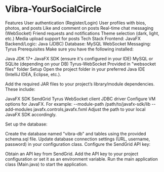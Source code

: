 # Vibra-YourSocialCircle

Features
User authentication (Register/Login)
User profiles with bios, photos, and posts
Like and comment on posts
Real-time chat messaging (WebSocket)
Friend requests and notifications
Theme selection (dark, light, etc.)
Media upload support for posts
Tech Stack
Frontend: JavaFX
Backend/Logic: Java (JDBC)
Database: MySQL
WebSocket Messaging: Tyrus
Prerequisites
Make sure you have the following installed:

Java JDK 17+
JavaFX SDK (ensure it's configured in your IDE)
MySQL or SQLite (depending on your DB)
Tyrus-WebSocket Provided in "websocket files" folder
Setup
Open the project folder in your preferred Java IDE (IntelliJ IDEA, Eclipse, etc.).

Add the required JAR files to your project’s library/module dependencies. These include:

JavaFX SDK
SendGrid
Tyrus WebSocket client
JDBC driver
Configure VM options for JavaFX. For example: --module-path /path/to/javafx-sdk/lib --add-modules javafx.controls,javafx.fxml Adjust the path to your local JavaFX SDK accordingly.

Set up the database:

Create the database named "vibra-db" and tables using the provided schema.sql file.
Update database connection settings (URL, username, password) in your configuration class.
Configure the SendGrid API key:

Obtain an API key from SendGrid.
Add the API key to your project configuration or set it as an environment variable.
Run the main application class (Main.java) to start the application.
